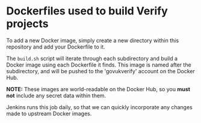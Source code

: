 # Dockerfiles used to build Verify projects

To add a new Docker image, simply create a new directory within this repository and add your Dockerfile to it.

The `build.sh` script will iterate through each subdirectory and build a Docker image using each Dockerfile it finds. This image is named after the subdirectory, and will be pushed to the 'govukverify' account on the Docker Hub.

**NOTE:** These images are world-readable on the Docker Hub, so you **must not** include any secret data within them.

Jenkins runs this job daily, so that we can quickly incorporate any changes made to upstream Docker images.
